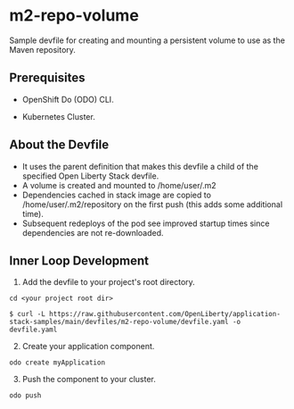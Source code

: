 # m2-repo-volume

Sample devfile for creating and mounting a persistent volume to use as the Maven repository.

## Prerequisites

- OpenShift Do (ODO) CLI.

- Kubernetes Cluster.


## About the Devfile

- It uses the parent definition that makes this devfile a child of the specified Open Liberty Stack devfile.
- A volume is created and mounted to /home/user/.m2
- Dependencies cached in stack image are copied to /home/user/.m2/repository on the first push (this adds some additional time).
- Subsequent redeploys of the pod see improved startup times since dependencies are not re-downloaded.


## Inner Loop Development

1. Add the devfile to your project's root directory.

```
cd <your project root dir>
```
```
$ curl -L https://raw.githubusercontent.com/OpenLiberty/application-stack-samples/main/devfiles/m2-repo-volume/devfile.yaml -o devfile.yaml  
```

2. Create your application component.

```
odo create myApplication
```

3. Push the component to your cluster.

```
odo push
```